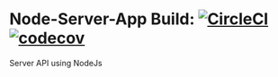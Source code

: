 # Node-Server-App Build: [![CircleCI](https://circleci.com/gh/bhandarijiwan/Node-Server-App/tree/master.svg?style=svg)](https://circleci.com/gh/bhandarijiwan/Node-Server-App/tree/master) [![codecov](https://codecov.io/gh/bhandarijiwan/Node-Server-App/branch/master/graph/badge.svg)](https://codecov.io/gh/bhandarijiwan/Node-Server-App)
Server API using NodeJs